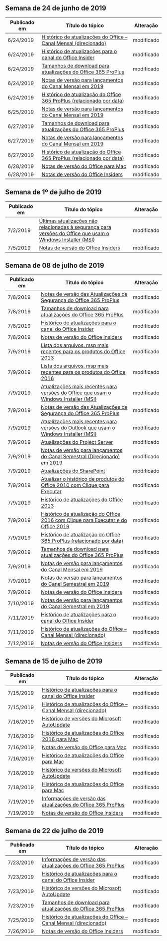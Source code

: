 <!-- This file is generated automatically each week. Changes made to this file will be overwritten.-->




## <a name="week-of-june-24-2019"></a>Semana de 24 de junho de 2019


| Publicado em |Título do tópico | Alteração |
|------|------------|--------|
| 6/24/2019 | [Histórico de atualizações do Office – Canal Mensal (direcionado)](/OfficeUpdates/update-history-monthly-channel-targeted) | modificado |
| 6/24/2019 | [Histórico de atualizações para o canal do Office Insider](/OfficeUpdates/update-history-office-insider) | modificado |
| 6/24/2019 | [Tamanhos de download para atualizações do Office 365 ProPlus](/OfficeUpdates/download-sizes-office365-proplus-updates) | modificado |
| 6/24/2019 | [Notas de versão para lançamentos do Canal Mensal em 2019](/OfficeUpdates/monthly-channel-2019) | modificado |
| 6/24/2019 | [Histórico de atualização do Office 365 ProPlus (relacionado por data)](/OfficeUpdates/update-history-office365-proplus-by-date) | modificado |
| 6/25/2019 | [Notas de versão para lançamentos do Canal Mensal em 2019](/OfficeUpdates/monthly-channel-2019) | modificado |
| 6/27/2019 | [Tamanhos de download para atualizações do Office 365 ProPlus](/OfficeUpdates/download-sizes-office365-proplus-updates) | modificado |
| 6/27/2019 | [Notas de versão para lançamentos do Canal Mensal em 2019](/OfficeUpdates/monthly-channel-2019) | modificado |
| 6/27/2019 | [Histórico de atualização do Office 365 ProPlus (relacionado por data)](/OfficeUpdates/update-history-office365-proplus-by-date) | modificado |
| 6/28/2019 | [Notas de versão do Office para Mac](/OfficeUpdates/release-notes-office-for-mac) | modificado |
| 6/28/2019 | [Notas de versão do Office Insiders](/OfficeUpdates/release-notes-office-insider) | modificado |


## <a name="week-of-july-01-2019"></a>Semana de 1º de julho de 2019


| Publicado em |Título do tópico | Alteração |
|------|------------|--------|
| 7/2/2019 | [Últimas atualizações não relacionadas à segurança para versões do Office que usam o Windows Installer (MSI)](/OfficeUpdates/office-msi-non-security-updates) | modificado |
| 7/5/2019 | [Notas de versão do Office Insiders](/OfficeUpdates/release-notes-office-insider) | modificado |


## <a name="week-of-july-08-2019"></a>Semana de 08 de julho de 2019


| Publicado em |Título do tópico | Alteração |
|------|------------|--------|
| 7/8/2019 | [Notas de versão das Atualizações de Segurança do Office 365 ProPlus](/OfficeUpdates/office365-proplus-security-updates) | modificado |
| 7/8/2019 | [Tamanhos de download para atualizações do Office 365 ProPlus](/OfficeUpdates/download-sizes-office365-proplus-updates) | modificado |
| 7/8/2019 | [Histórico de atualizações para o canal do Office Insider](/OfficeUpdates/update-history-office-insider) | modificado |
| 7/8/2019 | [Notas de versão do Office Insiders](/OfficeUpdates/release-notes-office-insider) | modificado |
| 7/9/2019 | [Lista dos arquivos. msp mais recentes para os produtos do Office 2013](/OfficeUpdates/msp-files-office-2013) | modificado |
| 7/9/2019 | [Lista dos arquivos. msp mais recentes para os produtos do Office 2016](/OfficeUpdates/msp-files-office-2016) | modificado |
| 7/9/2019 | [Atualizações mais recentes para versões do Office que usam o Windows Installer (MSI)](/OfficeUpdates/office-updates-msi) | modificado |
| 7/9/2019 | [Notas de versão das Atualizações de Segurança do Office 365 ProPlus](/OfficeUpdates/office365-proplus-security-updates) | modificado |
| 7/9/2019 | [Atualizações mais recentes para versões do Outlook que usam o Windows Installer (MSI)](/OfficeUpdates/outlook-updates-msi) | modificado |
| 7/9/2019 | [Atualizações do Project Server](/OfficeUpdates/project-server-updates) | modificado |
| 7/9/2019 | [Notas de versão para lançamentos do Canal Semestral (Direcionado) em 2019](/OfficeUpdates/semi-annual-channel-targeted-2019) | modificado |
| 7/9/2019 | [Atualizações do SharePoint](/OfficeUpdates/sharepoint-updates) | modificado |
| 7/9/2019 | [Atualizar o histórico de produtos do Office 2010 com Clique para Executar](/OfficeUpdates/update-history-office-2010-click-to-run) | modificado |
| 7/9/2019 | [Histórico de atualizações do Office 2013](/OfficeUpdates/update-history-office-2013) | modificado |
| 7/9/2019 | [Histórico de atualização do Office 2016 com Clique para Executar e do Office 2019](/OfficeUpdates/update-history-office-2019) | modificado |
| 7/9/2019 | [Histórico de atualização do Office 365 ProPlus (relacionado por data)](/OfficeUpdates/update-history-office365-proplus-by-date) | modificado |
| 7/9/2019 | [Tamanhos de download para atualizações do Office 365 ProPlus](/OfficeUpdates/download-sizes-office365-proplus-updates) | modificado |
| 7/9/2019 | [Notas de versão para lançamentos do Canal Mensal em 2019](/OfficeUpdates/monthly-channel-2019) | modificado |
| 7/9/2019 | [Notas de versão para lançamentos do Canal Semestral em 2019](/OfficeUpdates/semi-annual-channel-2019) | modificado |
| 7/9/2019 | [Notas de versão do Office Insiders](/OfficeUpdates/release-notes-office-insider) | modificado |
| 7/10/2019 | [Notas de versão para lançamentos do Canal Semestral em 2019](/OfficeUpdates/semi-annual-channel-2019) | modificado |
| 7/11/2019 | [Histórico de atualizações para o canal do Office Insider](/OfficeUpdates/update-history-office-insider) | modificado |
| 7/11/2019 | [Histórico de atualizações do Office – Canal Mensal (direcionado)](/OfficeUpdates/update-history-monthly-channel-targeted) | modificado |
| 7/12/2019 | [Notas de versão do Office Insiders](/OfficeUpdates/release-notes-office-insider) | modificado |


## <a name="week-of-july-15-2019"></a>Semana de 15 de julho de 2019


| Publicado em |Título do tópico | Alteração |
|------|------------|--------|
| 7/15/2019 | [Histórico de atualizações para o canal do Office Insider](/OfficeUpdates/update-history-office-insider) | modificado |
| 7/15/2019 | [Histórico de atualizações do Office – Canal Mensal (direcionado)](/OfficeUpdates/update-history-monthly-channel-targeted) | modificado |
| 7/16/2019 | [Histórico de versões do Microsoft AutoUpdate](/OfficeUpdates/release-history-microsoft-autoupdate) | modificado |
| 7/16/2019 | [Histórico de atualizações do Office 2016 para Mac](/OfficeUpdates/release-notes-office-2016-mac) | modificado |
| 7/16/2019 | [Notas de versão do Office para Mac](/OfficeUpdates/release-notes-office-for-mac) | modificado |
| 7/16/2019 | [Histórico de atualizações do Office para Mac](/OfficeUpdates/update-history-office-for-mac) | modificado |
| 7/18/2019 | [Histórico de versões do Microsoft AutoUpdate](/OfficeUpdates/release-history-microsoft-autoupdate) | modificado |
| 7/18/2019 | [Histórico de atualizações do Office para Mac](/OfficeUpdates/update-history-office-for-mac) | modificado |
| 7/19/2019 | [Informações de versão das atualizações do Office 365 ProPlus](/OfficeUpdates/release-notes-office365-proplus) | modificado |
| 7/19/2019 | [Notas de versão do Office Insiders](/OfficeUpdates/release-notes-office-insider) | modificado |


## <a name="week-of-july-22-2019"></a>Semana de 22 de julho de 2019


| Publicado em |Título do tópico | Alteração |
|------|------------|--------|
| 7/23/2019 | [Informações de versão das atualizações do Office 365 ProPlus](/OfficeUpdates/release-notes-office365-proplus) | modificado |
| 7/23/2019 | [Histórico de atualizações para o canal do Office Insider](/OfficeUpdates/update-history-office-insider) | modificado |
| 7/23/2019 | [Histórico de versões do Microsoft AutoUpdate](/OfficeUpdates/release-history-microsoft-autoupdate) | modificado |
| 7/23/2019 | [Tamanhos de download para atualizações do Office 365 ProPlus](/OfficeUpdates/download-sizes-office365-proplus-updates) | modificado |
| 7/25/2019 | [Histórico de atualizações do Office – Canal Mensal (direcionado)](/OfficeUpdates/update-history-monthly-channel-targeted) | modificado |
| 7/26/2019 | [Notas de versão do Office Insiders](/OfficeUpdates/release-notes-office-insider) | modificado |
